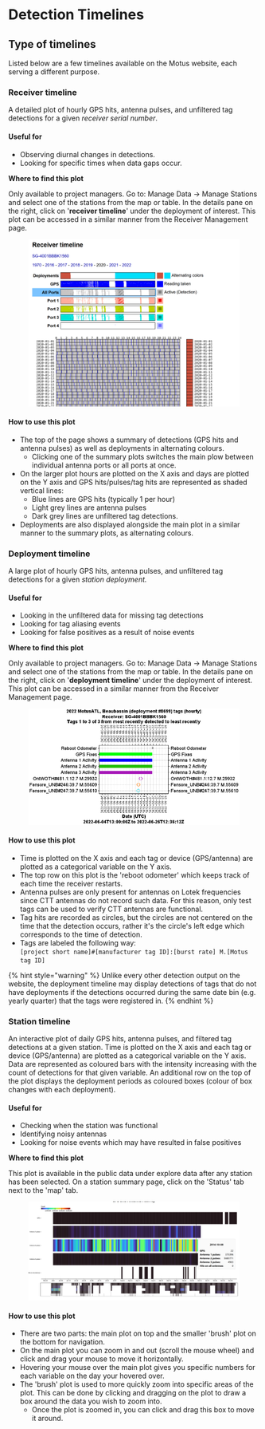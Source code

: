 # Detection Timelines

## Type of timelines

Listed below are a few timelines available on the Motus website, each serving a different purpose.&#x20;

### **Receiver timeline**

A detailed plot of hourly GPS hits, antenna pulses, and unfiltered tag detections for a given _receiver serial number_.&#x20;

#### Useful for

* Observing diurnal changes in detections.
* Looking for specific times when data gaps occur.

**Where to find this plot**

Only available to project managers. Go to: Manage Data -> Manage Stations and select one of the stations from the map or table. In the details pane on the right, click on '**receiver timeline**' under the deployment of interest. This plot can be accessed in a similar manner from the Receiver Management page.

<figure><img src="../.gitbook/assets/image (1) (1).png" alt=""><figcaption></figcaption></figure>

#### How to use this plot

* The top of the page shows a summary of detections (GPS hits and antenna pulses) as well as deployments in alternating colours.&#x20;
  * Clicking one of the summary plots switches the main plow between individual antenna ports or all ports at once.
* On the larger plot hours are plotted on the X axis and days are plotted on the Y axis and GPS hits/pulses/tag hits are represented as shaded vertical lines:
  * Blue lines are GPS hits (typically 1 per hour)
  * Light grey lines are antenna pulses
  * Dark grey lines are unfiltered tag detections.
* Deployments are also displayed alongside the main plot in a similar manner to the summary plots, as alternating colours.

### **Deployment timeline**

A large plot of hourly GPS hits, antenna pulses, and unfiltered tag detections for a given _station deployment._&#x20;

#### Useful for

* Looking in the unfiltered data for missing tag detections&#x20;
* Looking for tag aliasing events
* Looking for false positives as a result of noise events

**Where to find this plot**

Only available to project managers. Go to: Manage Data -> Manage Stations and select one of the stations from the map or table. In the details pane on the right, click on '**deployment timeline**' under the deployment of interest. This plot can be accessed in a similar manner from the Receiver Management page.

<figure><img src="../.gitbook/assets/image (29).png" alt=""><figcaption></figcaption></figure>

#### How to use this plot

* Time is plotted on the X axis and each tag or device (GPS/antenna) are plotted as a categorical variable on the Y axis.&#x20;
* The top row on this plot is the 'reboot odometer' which keeps track of each time the receiver restarts.&#x20;
* Antenna pulses are only present for antennas on Lotek frequencies since CTT antennas do not record such data. For this reason, only test tags can be used to verify CTT antennas are functional.
* Tag hits are recorded as circles, but the circles are not centered on the time that the detection occurs, rather it's the circle's left edge which corresponds to the time of detection.
* Tags are labeled the following way: \
  `[project short name]#[manufacturer tag ID]:[burst rate] M.[Motus tag ID]`

{% hint style="warning" %}
Unlike every other detection output on the website, the deployment timeline may display detections of tags that do not have deployments if the detections occurred during the same date bin (e.g. yearly quarter) that the tags were registered in.
{% endhint %}

### **Station timeline**

An interactive plot of daily GPS hits, antenna pulses, and filtered tag detections at a given station. Time is plotted on the X axis and each tag or device (GPS/antenna) are plotted as a categorical variable on the Y axis. Data are represented as coloured bars with the intensity increasing with the count of detections for that given variable. An additional row on the top of the plot displays the deployment periods as coloured boxes (colour of box changes with each deployment).

#### Useful for

* Checking when the station was functional
* Identifying noisy antennas
* Looking for noise events which may have resulted in false positives

**Where to find this plot**

This plot is available in the public data under explore data after any station has been selected. On a station summary page, click on the 'Status' tab next to the 'map' tab.

<figure><img src="../.gitbook/assets/image (6).png" alt=""><figcaption></figcaption></figure>

#### How to use this plot

* There are two parts: the main plot on top and the smaller 'brush' plot on the bottom for navigation.&#x20;
* On the main plot you can zoom in and out (scroll the mouse wheel) and click and drag your mouse to move it horizontally.&#x20;
* Hovering your mouse over the main plot gives you specific numbers for each variable on the day your hovered over.&#x20;
* The 'brush' plot is used to more quickly zoom into specific areas of the plot. This can be done by clicking and dragging on the plot to draw a box around the data you wish to zoom into.&#x20;
  * Once the plot is zoomed in, you can click and drag this box to move it around.
